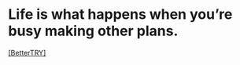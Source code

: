 # Life is what happens when you’re busy making other plans.

[[BetterTRY]](https://dashboard.heroku.com/new?template=https://github.com/VduMesSi/mm4ty)
